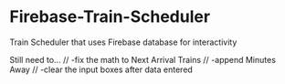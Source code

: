 # Firebase-Train-Scheduler
Train Scheduler that uses Firebase database for interactivity


Still need to... 
// -fix the math to Next Arrival Trains
// -append Minutes Away 
// -clear the input boxes after data entered
